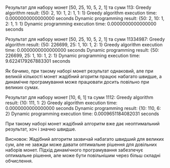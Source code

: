 Результат для набору монет [50, 25, 10, 5, 2, 1] та суми 113:
Greedy algorithm result: {50: 2, 10: 1, 2: 1, 1: 1}
Greedy algorithm execution time: 0.0000000000000000 seconds
Dynamic programming result: {50: 2, 10: 1, 2: 1, 1: 1}
Dynamic programming execution time: 0.0000000000000000 seconds

Результат для набору монет [50, 25, 10, 5, 2, 1] та суми 11334987:
Greedy algorithm result: {50: 226699, 25: 1, 10: 1, 2: 1}
Greedy algorithm execution time: 0.0000000000000000 seconds
Dynamic programming result: {50: 226699, 25: 1, 10: 1, 2: 1}
Dynamic programming execution time: 9.6224179267883301 seconds

Як бачимо, при такому наборі монет результат однаковий, але при великій кількості монет жадібний агоритм працює набагато швидше, а динамічне програмування може працювати досить повільно при великих сумах.

Результат для набору монет [10, 6, 1] та суми 1112:
Greedy algorithm result: {10: 111, 1: 2}
Greedy algorithm execution time: 0.0000000000000000 seconds
Dynamic programming result: {10: 110, 6: 2}
Dynamic programming execution time: 0.0009651184082031 seconds

При такому наборі монет жадібний алгоритм вже дає неоптимальний результат, хоч і значно швидше.

Висновок:
Жадібний алгоритм зазвичай набагато швидший для великих сум, але не завжди може давати оптимальне рішення для довільних наборів монет. Підхід динамічного програмування забезпечує оптимальне рішення, але може бути повільнішим через більш складні обчислення.